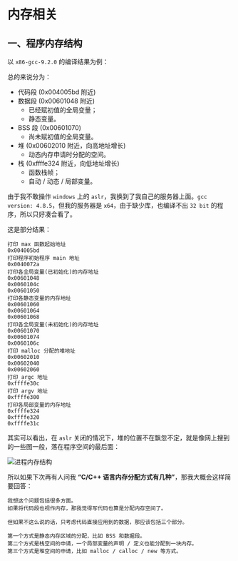 # 内存相关

## 一、程序内存结构

以 `x86-gcc-9.2.0` 的编译结果为例：

总的来说分为：

* 代码段 (0x004005bd 附近)
* 数据段 (0x00601048 附近)
  * 已经赋初值的全局变量；
  * 静态变量。
* BSS 段 (0x00601070)
  * 尚未赋初值的全局变量。
* 堆 (0x00602010 附近，向高地址增长)
  * 动态内存申请时分配的空间。
* 栈 (0xffffe324 附近，向低地址增长)
  * 函数栈帧；
  * 自动 / 动态 / 局部变量。

由于我不敢操作 `windows` 上的 `aslr`，我换到了我自己的服务器上面。`gcc version: 4.8.5`，但我的服务器是 `x64`，由于缺少库，也编译不出 `32 bit` 的程序，所以只好凑合看了。

这是部分结果：

```result
打印 max 函数起始地址
0x004005bd
打印程序初始程序 main 地址
0x0040072a
打印各全局变量(已初始化)的内存地址
0x00601048
0x0060104c
0x00601050
打印各静态变量的内存地址
0x00601060
0x00601064
0x00601068
打印各全局变量(未初始化)的内存地址
0x00601070
0x00601074
0x0060106c
打印 malloc 分配的堆地址
0x00602010
0x00602040
0x00602060
打印 argc 地址
0xffffe30c
打印 argv 地址
0xffffe300
打印各局部变量的内存地址
0xffffe324
0xffffe320
0xffffe31c
```

其实可以看出，在 `aslr` 关闭的情况下，堆的位置不在飘忽不定，就是像网上搜到的一些图一般，落在程序空间的最后面：

![进程内存结构](https://i.stack.imgur.com/KJGw7.png)

所以如果下次再有人问我 **“C/C++ 语言内存分配方式有几种”**，那我大概会这样简要回答：

```chinese
我想这个问题包括很多方面。
如果将代码段也视作内存，那我觉得写代码也算是分配内存空间了。

但如果不这么说的话，只考虑代码直接应用到的数据，那应该包括三个部分。

第一个方式是静态内存区域的分配，比如 BSS 和数据段。
第二个方式是栈空间的申请，一个局部变量的声明 / 定义也能分配到一块内存。
第三个方式是堆空间的申请，比如 malloc / calloc / new 等方式。
```
